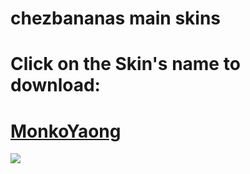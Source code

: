 # chezbananas main skins

# Click on the Skin's name to download:

# [MonkoYaong](http://www.mediafire.com/file/owkpu3vsnl9zm4h/MonkoYaong.osk/file)
![](https://i.imgur.com/PR7UjdC.jpg)
